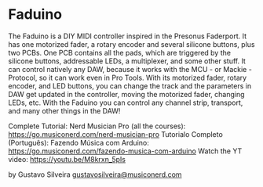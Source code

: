 # Faduino

The Faduino is a DIY MIDI controller inspired in the Presonus Faderport. It has one motorized fader, a rotary encoder and several silicone buttons, plus two PCBs. One PCB contains all the pads, which are triggered by the silicone buttons, addressable LEDs, a multiplexer, and some other stuff.
It can control natively any DAW, because it works with the MCU - or Mackie - Protocol, so it can work even in Pro Tools. With its motorized fader, rotary encoder, and LED buttons, you can change the track and the parameters in DAW get updated in the controller, moving the motorized fader, changing LEDs, etc.
With the Faduino you can control any channel strip, transport, and many other things in the DAW!

Complete Tutorial: Nerd Musician Pro (all the courses): https://go.musiconerd.com/nerd-musician-pro
Tutorialo Completo (Português): Fazendo Música com Arduino: https://go.musiconerd.com/fazendo-musica-com-arduino
Watch the YT video: https://youtu.be/M8krxn_5pIs

by Gustavo Silveira
gustavosilveira@musiconerd.com
